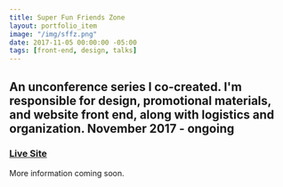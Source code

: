 ```yaml
---
title: Super Fun Friends Zone
layout: portfolio_item
image: "/img/sffz.png"
date: 2017-11-05 00:00:00 -05:00
tags: [front-end, design, talks]
---
```


## An unconference series I co-created. I'm responsible for design, promotional materials, and website front end, along with logistics and organization. November 2017 - ongoing
### [Live Site](http://superfunfriends.zone/)

More information coming soon.
